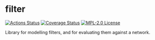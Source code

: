 # filter

[![Actions Status](https://github.com/gridsuite/filter/workflows/CI/badge.svg)](https://github.com/gridsuite/filter/actions)
[![Coverage Status](https://sonarcloud.io/api/project_badges/measure?project=org.gridsuite%3Afilter&metric=coverage)](https://sonarcloud.io/component_measures?id=org.gridsuite%3Afilter&metric=coverage)
[![MPL-2.0 License](https://img.shields.io/badge/license-MPL_2.0-blue.svg)](https://www.mozilla.org/en-US/MPL/2.0/)

Library for modelling filters, and for evaluating them against a network.
